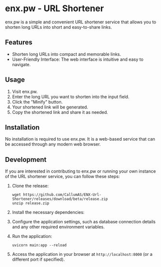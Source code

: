 # enx.pw - URL Shortener

enx.pw is a simple and convenient URL shortener service that allows you to shorten long URLs into short and easy-to-share links.

## Features

- Shorten long URLs into compact and memorable links.
- User-Friendly Interface: The web interface is intuitive and easy to navigate.

## Usage

1. Visit enx.pw.
2. Enter the long URL you want to shorten into the input field.
3. Click the "Minify" button.
4. Your shortened link will be generated.
5. Copy the shortened link and share it as needed.

## Installation

No installation is required to use enx.pw. It is a web-based service that can be accessed through any modern web browser.

## Development

If you are interested in contributing to enx.pw or running your own instance of the URL shortener service, you can follow these steps:

1. Clone the release:
   ```
   wget https://github.com/CallumAS/ENX-Url-Shortener/releases/download/beta/release.zip
   unzip release.zip
   ```

2. Install the necessary dependencies:

3. Configure the application settings, such as database connection details and any other required environment variables.

4. Run the application:
   ```
   uvicorn main:app --reload
   ```

5. Access the application in your browser at `http://localhost:8000` (or a different port if specified).

